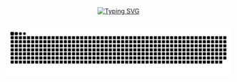 <!-- WELCOME -->
<div align="center">
  <a href="https://git.io/typing-svg">
    <img src="https://readme-typing-svg.demolab.com?font=Space+mono&weight=600&size=30&pause=1000&width=435&lines=WELCOME+TO+MY+PROFILE+%3A)" alt="Typing SVG">
  </a>
</div>
<!-- WELCOME -->

  ##

<!-- STACK 
<h3 align="left">My Stack ~</h3>

<div align="left">
  <!-- HTML 
  <img src="https://github.com/user-attachments/assets/3463c6a5-be6c-4539-bc02-0e9d66bf04e6" height="25" alt="HTML"  />
  <img width="8" />

  <!-- CSS 
  <img src="https://github.com/user-attachments/assets/f1c3cac2-5721-4aec-9178-edbc725a33e3" height="25" alt="CSS"  />
  <img width="8" />

  <!-- JS 
  <img src="https://github.com/user-attachments/assets/c6a9362b-c389-45eb-8958-5543edf74f87" height="25" alt="JS"  />
  <img width="8" />

  <!-- PYTHON 
  <img src="https://github.com/user-attachments/assets/75dcfde9-6d55-4daf-abfa-11d9842e8f65" height="25" alt="PYTHON"  />
  <img width="8" />
  
  <!-- PHP 
  <img src="https://github.com/user-attachments/assets/ba85aa8e-4982-4f65-9ec0-96c3c7210613" height="25" alt="PHP"  />
  <img width="8" />

  <!-- JAVA 
  <img src="https://github.com/user-attachments/assets/48064b9c-e25e-4f5c-b4b1-56e97f3658d5" height="25" alt="JAVA"  />
  <img width="8" />

  <!-- C 
  <img src="https://github.com/user-attachments/assets/9423311c-f77d-47b0-a1c4-1bef72e827ff" height="25" alt="C"  />
  <img width="8" />

  <!-- MYSQL 
  <img src="https://github.com/user-attachments/assets/9df1ad26-5211-4606-9e7d-81a971374da7" height="25" alt="MYSQL"  />
  <img width="8" />
</div>
<!-- STACK -->

 ##

<!-- SNAKE -->
<picture>
  <source media="(prefers-color-scheme: dark)"srcset="https://raw.githubusercontent.com/platane/snk/output/github-contribution-grid-snake-dark.svg"/>
  <source media="(prefers-color-scheme: light)"srcset="https://raw.githubusercontent.com/platane/snk/output/github-contribution-grid-snake.svg"/>
  <img alt="github contribution grid snake animation"src="https://raw.githubusercontent.com/platane/snk/output/github-contribution-grid-snake.svg"/>
</picture>
<!-- SNAKE -->
